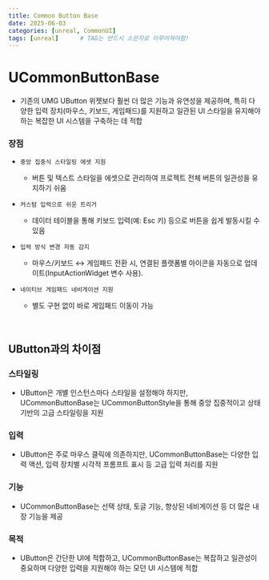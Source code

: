 ```yaml
---
title: Common Button Base
date: 2025-06-03
categories: [unreal, CommonUI]
tags: [unreal]		# TAG는 반드시 소문자로 이루어져야함!
---
```


# UCommonButtonBase

* 기존의 UMG UButton 위젯보다 훨씬 더 많은 기능과 유연성을 제공하며, 특히 다양한 입력 장치(마우스, 키보드, 게임패드)를 지원하고 일관된 UI 스타일을 유지해야 하는 복잡한 UI 시스템을 구축하는 데 적합

### 장점

* `중앙 집중식 스타일링 에셋 지원`
  * 버튼 및 텍스트 스타일을 에셋으로 관리하여 프로젝트 전체 버튼의 일관성을 유지하기 쉬움
  
* `커스텀 입력으로 쉬운 트리거`
  * 데이터 테이블을 통해 키보드 입력(예: Esc 키) 등으로 버튼을 쉽게 발동시킬 수 있음

* `입력 방식 변경 자동 감지`
  * 마우스/키보드 ↔ 게임패드 전환 시, 연결된 플랫폼별 아이콘을 자동으로 업데이트(InputActionWidget 변수 사용).

* `네이티브 게임패드 네비게이션 지원`
  * 별도 구현 없이 바로 게임패드 이동이 가능


<br>

## UButton과의 차이점

### 스타일링

* UButton은 개별 인스턴스마다 스타일을 설정해야 하지만, UCommonButtonBase는 UCommonButtonStyle을 통해 중앙 집중적이고 상태 기반의 고급 스타일링을 지원

### 입력

* UButton은 주로 마우스 클릭에 의존하지만, UCommonButtonBase는 다양한 입력 액션, 입력 장치별 시각적 프롬프트 표시 등 고급 입력 처리를 지원

### 기능

* UCommonButtonBase는 선택 상태, 토글 기능, 향상된 네비게이션 등 더 많은 내장 기능을 제공

### 목적

* UButton은 간단한 UI에 적합하고, UCommonButtonBase는 복잡하고 일관성이 중요하며 다양한 입력을 지원해야 하는 모던 UI 시스템에 적합